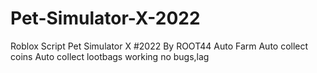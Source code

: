 # Pet-Simulator-X-2022
Roblox Script Pet Simulator X #2022 By ROOT44
Auto Farm
Auto collect coins
Auto collect lootbags
working no bugs,lag
